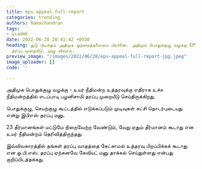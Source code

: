 ```yaml
---
title: eps-appeal-full-report
categories: trending
authors: Ramachandran
tags:
- aiadmk
date: 2022-06-28 20:41:42 +0530
heading: சூடு பிடிக்கும் அதிமுக ஒற்றைத்தலைமை பிரச்னை. அதிமுக பொதுக்குழு வழக்கு EPS
  தரப்பு முறையீடு. முழு விவரம்.
preview_image: "/images/2022/06/28/eps-appeal-full-report-jpg.jpeg"
image_uploader: []
code: ''

---
```

அதிமுக பொதுக்குழு வழக்கு - உயர் நீதிமன்ற உத்தரவுக்கு எதிராக உச்ச நீதிமன்றத்தில் எடப்பாடி பழனிசாமி தரப்பு முறையீடு செய்திருக்கிறது.

பொதுக்குழு, செயற்குழு கூட்டத்தில் எடுக்கப்படும் முடிவுகள் கட்சி தொடர்புடையது என்று இபிஎஸ் தரப்பு மனு.

23 தீர்மானங்கள் மட்டுமே நிறைவேற்ற வேண்டும், வேறு ஏதும் தீர்மானம் கூடாது என உயர் நீதிமன்றம் தெரிவித்திருந்தது.

இவ்விவகாரத்தில் தங்கள் தரப்பு வாதத்தை கேட்காமல் உத்தரவு பிறப்பிக்கக் கூடாது என ஓ.பி.எஸ். தரப்பு ஏற்கனவே கேவியட் மனு தாக்கல் செய்துள்ளது என்பது குறிப்பிடத்தக்கது.
